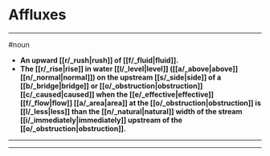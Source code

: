 # Affluxes
---
#noun
- **An upward [[r/_rush|rush]] of [[f/_fluid|fluid]].**
- **The [[r/_rise|rise]] in water [[l/_level|level]] ([[a/_above|above]] [[n/_normal|normal]]) on the upstream [[s/_side|side]] of a [[b/_bridge|bridge]] or [[o/_obstruction|obstruction]] [[c/_caused|caused]] when the [[e/_effective|effective]] [[f/_flow|flow]] [[a/_area|area]] at the [[o/_obstruction|obstruction]] is [[l/_less|less]] than the [[n/_natural|natural]] width of the stream [[i/_immediately|immediately]] upstream of the [[o/_obstruction|obstruction]].**
---
---
